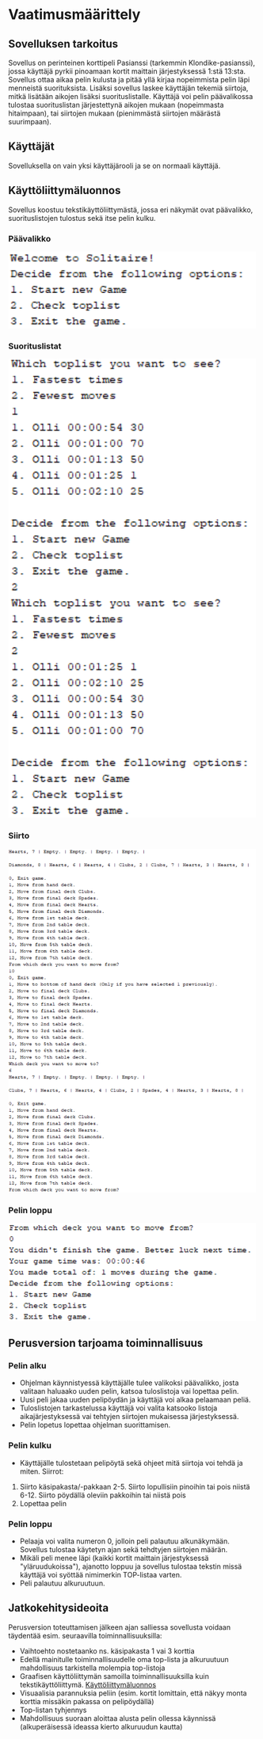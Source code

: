 # Vaatimusmäärittely

## Sovelluksen tarkoitus

Sovellus on perinteinen korttipeli Pasianssi (tarkemmin Klondike-pasianssi), jossa käyttäjä pyrkii pinoamaan kortit maittain järjestyksessä 1:stä 13:sta.
Sovellus ottaa aikaa pelin kulusta ja pitää yllä kirjaa nopeimmista pelin läpi menneistä suorituksista. Lisäksi sovellus laskee käyttäjän tekemiä siirtoja, mitkä lisätään aikojen lisäksi suorituslistalle. Käyttäjä voi pelin päävalikossa tulostaa suorituslistan järjestettynä aikojen mukaan (nopeimmasta hitaimpaan), tai siirtojen mukaan (pienimmästä siirtojen määrästä suurimpaan).

## Käyttäjät

Sovelluksella on vain yksi käyttäjärooli ja se on normaali käyttäjä.

## Käyttöliittymäluonnos

Sovellus koostuu tekstikäyttöliittymästä, jossa eri näkymät ovat päävalikko, suorituslistojen tulostus sekä itse pelin kulku.

### Päävalikko
<img src="https://github.com/OlliSavisalo/ot-harjoitustyo/blob/master/dokumentaatio/kuvat/Mainmenu.PNG" width="500">

### Suorituslistat
<img src="https://github.com/OlliSavisalo/ot-harjoitustyo/blob/master/dokumentaatio/kuvat/toplist.PNG" width="500">

### Siirto
<img src="https://github.com/OlliSavisalo/ot-harjoitustyo/blob/master/dokumentaatio/kuvat/siirto.PNG" width="500">

### Pelin loppu
<img src="https://github.com/OlliSavisalo/ot-harjoitustyo/blob/master/dokumentaatio/kuvat/loppupeli.PNG" width="500">

## Perusversion tarjoama toiminnallisuus

### Pelin alku

- Ohjelman käynnistyessä käyttäjälle tulee valikoksi päävalikko, josta valitaan haluaako uuden pelin, katsoa tuloslistoja vai lopettaa pelin.
- Uusi peli jakaa uuden pelipöydän ja käyttäjä voi alkaa pelaamaan peliä.
- Tuloslistojen tarkastelussa käyttäjä voi valita katsooko listoja aikajärjestyksessä vai tehtyjen siirtojen mukaisessa järjestyksessä.
- Pelin lopetus lopettaa ohjelman suorittamisen.

### Pelin kulku

- Käyttäjälle tulostetaan pelipöytä sekä ohjeet mitä siirtoja voi tehdä ja miten.
Siirrot:
1. Siirto käsipakasta/-pakkaan
2-5. Siirto lopullisiin pinoihin tai pois niistä
6-12. Siirto pöydällä oleviin pakkoihin tai niistä pois
0. Lopettaa pelin

### Pelin loppu

- Pelaaja voi valita numeron 0, jolloin peli palautuu alkunäkymään. Sovellus tulostaa käytetyn ajan sekä tehdtyjen siirtojen määrän.
- Mikäli peli menee läpi (kaikki kortit maittain järjestyksessä "yläruudukoissa"), ajanotto loppuu ja sovellus tulostaa tekstin missä käyttäjä voi syöttää nimimerkin TOP-listaa varten.
- Peli palautuu alkuruutuun.

## Jatkokehitysideoita

Perusversion toteuttamisen jälkeen ajan salliessa sovellusta voidaan täydentää esim. seuraavilla toiminnallisuuksilla:

- Vaihtoehto nostetaanko ns. käsipakasta 1 vai 3 korttia
- Edellä mainitulle toiminnallisuudelle oma top-lista ja alkuruutuun mahdollisuus tarkistella molempia top-listoja
- Graafisen käyttöliittymän samoilla toiminnallisuuksilla kuin tekstikäyttöliittymä. [Käyttöliittymäluonnos](https://github.com/OlliSavisalo/ot-harjoitustyo/blob/master/dokumentaatio/kuvat/kayttoliittymaluonnos.jpg)
- Visuaalisia parannuksia peliin (esim. kortit lomittain, että näkyy monta korttia missäkin pakassa on pelipöydällä)
- Top-listan tyhjennys
- Mahdollisuus suoraan aloittaa alusta pelin ollessa käynnissä (alkuperäisessä ideassa kierto alkuruudun kautta)
